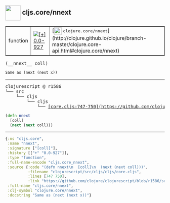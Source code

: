 ## <img width="48px" valign="middle" src="http://i.imgur.com/Hi20huC.png"> cljs.core/nnext

 <table border="1">
<tr>
<td>function</td>
<td><a href="https://github.com/cljsinfo/api-refs/tree/0.0-927"><img valign="middle" alt="[+] 0.0-927" src="https://img.shields.io/badge/+-0.0--927-lightgrey.svg"></a> </td>
<td>
[<img height="24px" valign="middle" src="http://i.imgur.com/1GjPKvB.png"> <samp>clojure.core/nnext</samp>](http://clojure.github.io/clojure/branch-master/clojure.core-api.html#clojure.core/nnext)
</td>
</tr>
</table>

 <samp>
(__nnext__ coll)<br>
</samp>

```
Same as (next (next x))
```

---

 <pre>
clojurescript @ r1586
└── src
    └── cljs
        └── cljs
            └── <ins>[core.cljs:747-750](https://github.com/clojure/clojurescript/blob/r1586/src/cljs/cljs/core.cljs#L747-L750)</ins>
</pre>

```clj
(defn nnext
  [coll]
  (next (next coll)))
```


---

```clj
{:ns "cljs.core",
 :name "nnext",
 :signature ["[coll]"],
 :history [["+" "0.0-927"]],
 :type "function",
 :full-name-encode "cljs.core_nnext",
 :source {:code "(defn nnext\n  [coll]\n  (next (next coll)))",
          :filename "clojurescript/src/cljs/cljs/core.cljs",
          :lines [747 750],
          :link "https://github.com/clojure/clojurescript/blob/r1586/src/cljs/cljs/core.cljs#L747-L750"},
 :full-name "cljs.core/nnext",
 :clj-symbol "clojure.core/nnext",
 :docstring "Same as (next (next x))"}

```
